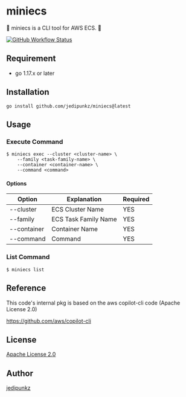 # miniecs

🥝 miniecs is a CLI tool for AWS ECS. 🥝

[![GitHub Workflow Status](https://img.shields.io/github/workflow/status/jedipunkz/miniecs/Go-CI?style=flat-square)](https://github.com/jedipunkz/miniecs/actions?query=workflow%3AGo-CI)


## Requirement

- go 1.17.x or later

## Installation

```shell
go install github.com/jedipunkz/miniecs@latest
```

## Usage

### Execute Command

```shell
$ miniecs exec --cluster <cluster-name> \
    --family <task-family-name> \
    --container <container-name> \
    --command <command>
```

#### Options

| Option      | Explanation          | Required |
|-------------|----------------------|----------|
| --cluster   | ECS Cluster Name     | YES      |
| --family    | ECS Task Family Name | YES      |
| --container | Container Name       | YES      |
| --command   | Command              | YES      |

### List Command

```shell
$ miniecs list
```

## Reference

This code's internal pkg is based on the aws copilot-cli code (Apache License 2.0)

https://github.com/aws/copilot-cli

## License

[Apache License 2.0](https://github.com/jedipunkz/awscreds/blob/main/LICENSE)

## Author

[jedipunkz](https://twitter.com/jedipunkz)
